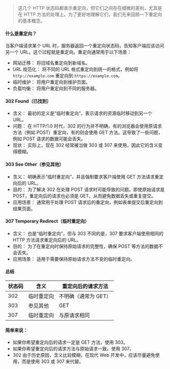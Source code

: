 > 这几个 HTTP 状态码都表示重定向，但它们之间存在细微的差别，尤其是在 HTTP 方法的处理上。为了更好地理解它们，我们先来回顾一下重定向的基本概念。

#### 什么是重定向？

当客户端请求某个 URL 时，服务器返回一个重定向状态码，告知客户端应该访问另一个 URL。这个过程就是重定向。重定向通常用于以下场景：

- 网站迁移： 将旧域名重定向到新域名。
- URL 规范化： 将不同的 URL 格式重定向到统一的格式，例如将 `http://example.com` 重定向到 `https://example.com`。
- 临时维护： 将用户重定向到维护页面。
- 负载均衡： 将用户重定向到不同的服务器。

#### 302 Found（已找到）

- 含义： 最初的定义是“临时重定向”，表示请求的资源临时移动到另一个 URL。
- 问题： 在 HTTP/1.0 时代，302 的行为并不明确，有的浏览器会使用原请求方法（例如 POST）重定向，有的则会使用 GET 方法。这导致了一些问题，例如 POST 请求的数据可能会丢失。
- 现状： 实际上，现在 302 经常被当做 303 或 307 来使用，因此它的含义变得模糊。

#### 303 See Other（参见其他）

- 含义： 明确表示“临时重定向”，并且强制要求客户端使用 GET 方法请求重定向后的 URL。
- 目的： 为了解决 302 在处理 POST 请求时可能导致的问题。即使原始请求是 POST，重定向后的请求也必须是 GET，从而避免数据丢失或重复提交。
- 应用场景： 通常用于处理 POST 请求后的重定向，例如表单提交后重定向到结果页面。

#### 307 Temporary Redirect（临时重定向）

- 含义： 也是“临时重定向”，但与 303 不同的是，307 要求客户端使用相同的 HTTP 方法请求重定向后的 URL。
- 目的： 为了在重定向时保持原始请求的完整性，确保 POST 等方法的数据不会丢失。
- 应用场景： 适用于需要保持原始请求方法不变的临时重定向。

#### 总结

| 状态码 | 含义       | 重定向后的请求方法   |
| ------ | ---------- | -------------------- |
| 302    | 临时重定向 | 不明确（通常为 GET） |
| 303    | 参见其他   | GET                  |
| 307    | 临时重定向 | 与原请求相同         |

#### 简单来说：

- 如果你希望重定向后的请求一定是 GET 方法，使用 303。
- 如果你希望重定向后的请求方法与原始请求一致，使用 307。
- 302 由于历史原因，含义比较模糊，在现代 Web 开发中，应该尽量避免使用，而是使用 303 或 307 来代替。
